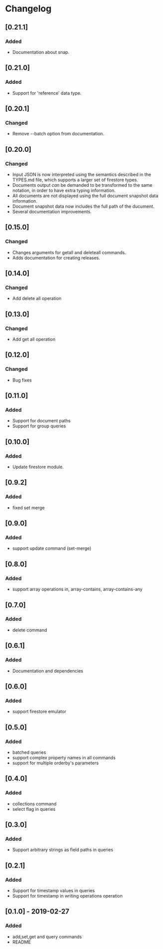 # Changelog

## [0.21.1]
### Added
- Documentation about snap.

## [0.21.0]
### Added
- Support for 'reference' data type.

## [0.20.1]
### Changed
- Remove --batch option from documentation.

## [0.20.0]
### Changed
- Input JSON is now interpreted using the semantics described in the TYPES.md
  file, which supports a larger set of firestore types.
- Documents output *can* be demanded to be transformed to the same notation, in
  order to have extra typing information.
- All documents are not displayed using the full document snapshot data
  information.
- Document snapshot data now includes the full path of the ducument.
- Several documentation improvements.

## [0.15.0]
### Changed
- Changes arguments for getall and deleteall commands.
- Adds documentation for creating releases.

## [0.14.0]
### Changed
- Add delete all operation


## [0.13.0]
### Changed
- Add get all operation

## [0.12.0]
### Changed
- Bug fixes

## [0.11.0]
### Added
- Support for document paths
- Support for group queries

## [0.10.0]
### Added
- Update firestore module.

## [0.9.2]
### Added
- fixed set merge

## [0.9.0]
### Added
- support update command (set-merge)


## [0.8.0]
### Added
- support array operations in, array-contains, array-contains-any

## [0.7.0]
### Added
- delete command

## [0.6.1]
### Added
- Documentation and dependencies

## [0.6.0]
### Added
- support firestore emulator

## [0.5.0]
### Added
- batched queries
- support complex property names in all commands
- support for multiple orderby's parameters 

## [0.4.0]
### Added
- collections command
- select flag in queries

## [0.3.0]
### Added
- Support arbitrary strings as field paths in queries

## [0.2.1]
### Added
- Support for timestamp values in queries
- Support for timestamp in writing operations operation

## [0.1.0] - 2019-02-27
### Added
- add,set,get and query commands
- README


